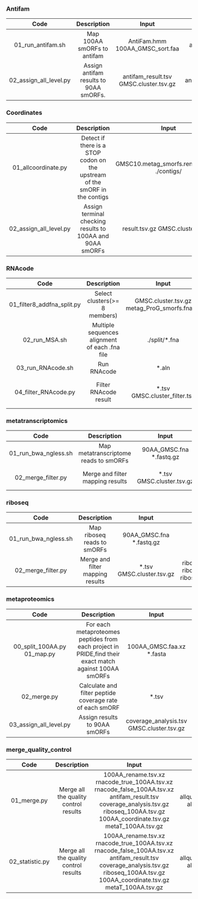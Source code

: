 ### Antifam

| **Code** | **Description** | **Input** | **Output** |
| :---: | :---: | :---: | :---: |
| 01_run_antifam.sh | Map 100AA smORFs to antifam | AntiFam.hmm 100AA_GMSC_sort.faa | antifam_result.tsv |
| 02_assign_all_level.py | Assign antifam results to 90AA smORFs. | antifam_result.tsv GMSC.cluster.tsv.gz | antifam_90AA.tsv.gz |

### Coordinates

| **Code** | **Description** | **Input** | **Output** |
| :---: | :---: | :---: | :---: |
| 01_allcoordinate.py | Detect if there is a STOP codon on the upstream of the smORF in the contigs | GMSC10.metag_smorfs.rename.txt.xz ./contigs/ | result.tsv.gz | 
| 02_assign_all_level.py | Assign terminal checking results to 100AA and 90AA smORFs | result.tsv.gz GMSC.cluster.tsv.gz | 100AA_coordinate.tsv.gz 90AA_coordinate.tsv.gz | 

### RNAcode

| **Code** | **Description** | **Input** | **Output** |
| :---: | :---: | :---: | :---: |
| 01_filter8_addfna_split.py | Select clusters(>= 8 members) | GMSC.cluster.tsv.gz metag_ProG_smorfs.fna.xz | ./split/*.fna | 
| 02_run_MSA.sh | Multiple sequences alignment of each .fna file | ./split/*.fna | *.aln | 
| 03_run_RNAcode.sh | Run RNAcode | *.aln | *.tsv | 
| 04_filter_RNAcode.py | Filter RNAcode result | *.tsv GMSC.cluster_filter.tsv| rnacode_true_90AA.tsv rnacode_true_100AA.tsv rnacode_false_100AA.tsv rnacode_false_90AA.tsv | 

### metatranscriptomics

| **Code** | **Description** | **Input** | **Output** |
| :---: | :---: | :---: | :---: |
| 01_run_bwa_ngless.sh | Map metatranscriptome reads to smORFs | 90AA_GMSC.fna *.fastq.gz | *.tsv | 
| 02_merge_filter.py | Merge and filter mapping results | *.tsv GMSC.cluster.tsv.gz | metaT_result.tsv metaT_90AA.tsv metaT_100AA.tsv | 

### riboseq

| **Code** | **Description** | **Input** | **Output** |
| :---: | :---: | :---: | :---: |
| 01_run_bwa_ngless.sh | Map riboseq reads to smORFs | 90AA_GMSC.fna *.fastq.gz | *.tsv | 
| 02_merge_filter.py | Merge and filter mapping results | *.tsv GMSC.cluster.tsv.gz | riboseq_result.tsv riboseq_90AA.tsv riboseq_100AA.tsv | 

### metaproteomics

| **Code** | **Description** | **Input** | **Output** |
| :---: | :---: | :---: | :---: |
| 00_split_100AA.py 01_map.py | For each metaproteomes peptides from each project in PRIDE,find their exact match against 100AA smORFs | 100AA_GMSC.faa.xz *.fasta | *.tsv | 
| 02_merge.py | Calculate and filter peptide coverage rate of each smORF | *.tsv | coverage_analysis.tsv | 
| 03_assign_all_level.py | Assign results to 90AA smORFs | coverage_analysis.tsv GMSC.cluster.tsv.gz | metaP_90AA.tsv.gz | 


### merge_quality_control

| **Code** | **Description** | **Input** | **Output** |
| :---: | :---: | :---: | :---: |
| 01_merge.py | Merge all the quality control results | 100AA_rename.tsv.xz rnacode_true_100AA.tsv.xz rnacode_false_100AA.tsv.xz antifam_result.tsv coverage_analysis.tsv.gz riboseq_100AA.tsv.gz 100AA_coordinate.tsv.gz metaT_100AA.tsv.gz | allquality_100AA.tsv.gz allpass_100AA.txt | 
| 02_statistic.py | Merge all the quality control results | 100AA_rename.tsv.xz rnacode_true_100AA.tsv.xz rnacode_false_100AA.tsv.xz antifam_result.tsv coverage_analysis.tsv.gz riboseq_100AA.tsv.gz 100AA_coordinate.tsv.gz metaT_100AA.tsv.gz | allquality_100AA.tsv.gz allpass_100AA.txt | 